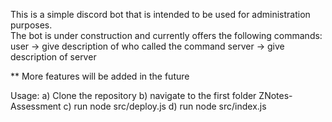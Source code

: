 This is a simple discord bot that is intended to be used for administration purposes.  
The bot is under construction and currently offers the following commands:
user -> give description of who called the command
server -> give description of server

** More features will be added in the future

Usage:
a) Clone the repository
b) navigate to the first folder ZNotes-Assessment
c) run node src/deploy.js
d) run node src/index.js